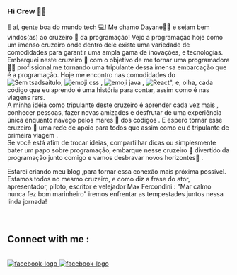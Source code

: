 ### Hi Crew 👋🚢


E aí, gente boa do mundo tech 💻! Me chamo Dayane👨‍💻 e sejam bem vindos(as) ao cruzeiro 🚢 da programação!
Vejo a programação hoje como um imenso cruzeiro onde dentro dele existe uma variedade de comodidades para garantir uma ampla  gama de inovações, e tecnologias.
Embarquei neste cruzeiro 🚢 com o objetivo de me tornar uma programadora 👨‍💻 profissional,me tornando uma tripulante dessa imensa embarcação que é a programação.
Hoje me encontro nas comodidades do  ![Sem tsadsaítulo](https://github.com/devalvesff00ff/devalvesff00ff/assets/160778587/50af402e-1d46-4666-b31d-39c45a13812d), ![emoji css](https://github.com/devalvesff00ff/devalvesff00ff/assets/160778587/725befdb-4546-401e-b567-e6c1b10b4c21)
, ![emoji java](https://github.com/devalvesff00ff/devalvesff00ff/assets/160778587/23424906-0e03-499e-b7df-308f09b20058)
, ![React](https://img.shields.io/badge/react-%2320232a.svg?style=for-the-badge&logo=react&logoColor=%2361DAFB)", e, olha, cada código que eu aprendo é uma história para contar, assim como é nas viagens rsrs.<br>
A minha idéia como tripulante deste cruzeiro é aprender cada vez mais , conhecer pessoas, fazer novas amizades e desfrutar de uma experiência única enquanto navego pelos mares 🌊  dos códigos .
E espero tornar esse cruzeiro 🚢 uma rede de apoio para todos que assim como eu é tripulante de primeira viagem .<br>
Se você está afim de trocar ideias, compartilhar dicas ou simplesmente bater um papo sobre programação, embarque nesse cruzeiro 🚢 divertido da programação junto comigo e vamos desbravar novos horizontes🌅 .

Estarei criando meu blog ,para tornar essa conexão mais próxima possível.
Estamos todos no mesmo cruzeiro, e como diz a frase do ator, apresentador, piloto, escritor e velejador Max Fercondini :
"Mar calmo nunca fez bom marinheiro"​ iremos enfrentar as tempestades juntos nessa linda jornada! 
<br>
<br>
<br>
## Connect with me :
<br>
<a href="https://www.facebook.com/dayane.alves.967422/"> <img src="https://img.shields.io/badge/Facebook-%231877F2.svg?style=for-the-badge&logo=Facebook&logoColor=white" alt="facebook-logo"/> </a>
<a href="www.linkedin.com/in/dayane-alves-329a3626b"> <img src="https://img.shields.io/badge/linkedin-%230077B5.svg?style=for-the-badge&logo=linkedin&logoColor=white" alt="facebook-logo"/> </a>
